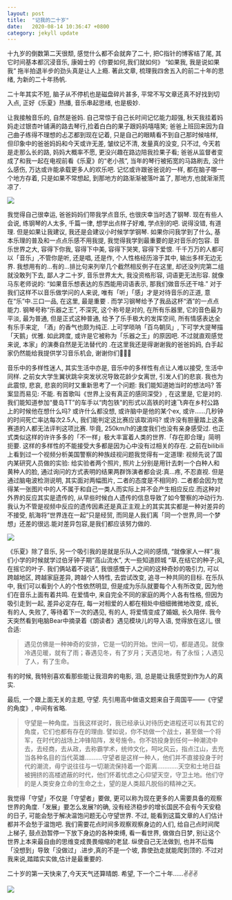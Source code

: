 ```yaml
---
layout: post
title:  "记我的二十岁"
date:   2020-08-14 10:36:47 +0800
category: jekyll update
---
```

十九岁的倒数第二天很颓, 感觉什么都不会就奔了二十, 把C指针的博客结了尾, 其它时间基本都沉浸音乐, 康姆士的《你要如何,我们就如何》 “如果我, 我是说如果我“ 拖半拍退半步的劲头真是让人上瘾. 著此文章, 梳理我四舍五入的前二十年的思绪, 为新的二十年扬帆.

二十年其实不短, 脑子从不停机也是磁盘碎片甚多, 平常不写文章还真不好找到切入点, 正好《乐夏》热播, 音乐串起思绪, 也是极妙.

让我接触音乐的, 自然是爸妈. 自己常惊于自己长时间记忆能力超强, 秋天我挂着妈妈走过银杏叶铺满的路去琴行,捡着白白的果子跟妈妈嘻嘻笑; 爸爸上班回来因为自己曲子练得不理想的忐忑都到现在记着, 只是自己的眼睛看不到自己那时候啥样, 但印象中的爸爸妈妈和今天或许无差, 皱纹记不清, 发量真的没变, 只不过, 今天若是走那么长的路, 妈妈大概率不愿, 更没兴趣在路边陪我捡果子看; 爸爸从监督者变成了和我一起在电视前看《乐夏》的“老小孩”, 当年的琴行被拓宽的马路刷去, 没什么感伤, 万达或许能承载更多人的欢乐吧. 记忆或许跟爸爸说的一样, 都在脑子哪一个地方存着, 只是如果不常想起, 到那地方的路渐渐被落叶盖了, 那地方,也就渐渐荒凉了. 

![](https://tva1.sinaimg.cn/large/007S8ZIlly1ghqm3g4k4qj30p00irdyq.jpg)

我觉得自己很幸运, 爸爸妈妈们带我学点音乐, 也很庆幸当时选了钢琴. 现在有些人会说, 练钢琴的人太多, 千篇一律, 想学出点样子好难, 学点别的吧. 说得没错, 有道理. 但是如果让我建议, 我还是会建议小时候学学钢琴. 如果你问我学到了什么, 基本乐理的普及和一点点乐感不用我提, 我觉得我学到最重要的是对音乐的包容. 音乐世界之大, 容得下你我, 容得下中美, 容得下哭笑, 容得下爱恨. 千千万万的人都可以「音乐」,不管你是听, 还是唱, 还是作, 个人性格经历溶于其中, 输出多样无边无界. 我想用有的…有的…排比句来列举几个截然相反例子在这里, 却还没列完第二组就没敢列下去, 鄙人才二十岁, 音乐世界太大, 我没资格形容, 词语更无法形容. 就像马东老师说的: “如果音乐想表达的东西能用词语表示, 那我们做音乐还干啥.” 对于我们这样不以音乐做学问的人来说, 唯有「听」「感」才是对待音乐的正道, 意在“乐”中.三口一品, 在这里, 最是重要 . 而学习钢琴给予了我品这杯“酒”的一点点能力. 钢琴号称“乐器之王”, 不深究, 这个称号是对的, 在所有乐器里, 它的音色最为平淡, 最为普通, 但是正式这种普通, 给予了乐手极大的发挥空间, 所有情感表达全有乐手来定, 「酒」的香气也颇为纯正. 上可学唢呐「百鸟朝凤」, 下可学大提琴描「天鹅」优雅. 如此跨度, 或许是它被称为「乐器之王」的原因吧. 不过就直观感觉来说, 本家」的演奏自然是无法替代的 .在这里我还是得谢谢我的爸爸妈妈, 白手起家仍然能给我提供学习音乐机会, 谢谢你们🙏🙏🙏

音乐中的多样性迷人, 其实生活中亦是, 音乐中的多样性有点让人难以接受, 生活中同样. 之前女大学生翼状跳伞突发状况导致花龄少女离世, 引发人们的悲哀. 我也为此震惊, 悲哀, 悲哀的同时又重新思考了一个问题: 我们能知道她当时的想法吗? 答案显而易见: 不能. 有首歌叫《世界上没有真正的感同深受》, 在这里是, 它是对的. 我们能知道参加“曼岛TT”的车手以“肉包铁”的形式以高铁的时速飞奔在乡村公路上的时候他在想什么吗? 或许什么都没想, 或许脑中是他的某个ex, 或许……几秒钟的时间死亡率达每次2.5人, 我们能判定这比赛应该取消吗? 或许没有胆量踏上这条赛道的人都无法评判这项比赛. 毕竟, 250km/h的速度我们也没有亲身感受过. 也正式类似这样的许许多多的「不一样」极大丰富着人类的世界.「存在即合理」简明扼要. 这样的多样性的不能接受大多都是因为心中没有过相关的存在. 之前在bilibili上看到过一个视频分析美国警察的种族歧视问题我觉得有一定道理: 视频先说了国内某研究人员做的实验: 给实验者两个照片, 照片上分别是用针去刺一个白种人和黄种人的脸, 通过询问的方式表明的结果两群饰演者都会说:真...疼, 不忍直视. 但是通过脑电波检测说明, 其实面对两幅图片, 二者的态度是不相同的. 二者都会因为觉得某一张图片中的人不属于和自己一类人而实际上并不会产生相应反应.而这种对外界的反应其实是遗传的, 从早些时候白人遗传的信息导致了如今警察的冲动行为. 我认为不管是视频中反应的遗传因素还是真正主观上的其实其实都是一种对差异的不接受, 航海将“世界连在一起”只是经贸, 而同是人我们离「同一个世界,同一个梦想」还差的很远.能对差异包容,是我们都应该努力做的.

![](https://tva1.sinaimg.cn/large/007S8ZIlly1ghqjeh3wv9j31c70r4794.jpg)

《乐夏》除了音乐, 另一个吸引我的是就是乐队人之间的感情, “就像家人一样”.我们小学的时候就学过伯牙钟子期“高山流水”, 大一些知道顾城 “草,在结它的种子;风,在摇它的叶子. 我们俩站着不说话”, 我很感慨于人之间的这种奇妙的吸引力, 可以跨越地区, 跨越家庭差异, 跨越个人特性, 去尝试改变, 追寻一种共同的目标. 在乐队中, 我们可以看到个人的个性依然明显, 但是成为乐队就要每个人有所改变, 因为他们在音乐上面有着共鸣. 在爱情中, 来自完全不同的家庭的两个人各有性格, 但因为吸引走到一起, 差异必定存在, 每一对相爱的人都在相处中细细微微地改变, 成长, 有的人, 失败了, 等待着下一次的遇见, 有的人, 将爱情变成了婚姻, 长久陪伴.  我今天突然看到电脑Bear中摘录着《朗读者》遇见模块儿的导入语, 觉得放在这儿, 很合适:
> 遇见仿佛是一种神奇的安排，它是一切的开始。世间一切，都是遇见。就像冷遇见暖，就有了雨；春遇见冬，有了岁月；天遇见地，有了永恒；人遇见了人，有了生命。

有的时候, 我特别喜欢看那些能让我泪奔的电影, 泪, 总是能让我感觉到作为人的真实.

最后, 一个跟上面无关的主题, 守望. 先引用高中做语文题来自于周国平——《守望的角度》, 中间有省略.

> 守望是一种角度。当我这样说时，我已经承认对待历史进程还可以有其它的角度，它们也都有存在的理由. 譬如说，你不妨做一个战士，甚至做一个将军，在时代的战场上冲锋陷阵，发号施令。你不妨投身到任何一种潮流中去，去经商，去从政，去称霸学术，统帅文化，呵叱风云，指点江山，去充当各种名目的当代英雄.………守望者是这样一种人，他们并不直接投身于时代的潮流，毋宁说往往与一切潮流保持着一个距离…………天空和土地日益被拥挤的高楼遮蔽的时代，他们怀着忧虑之心仰望天空，守卫土地。他们守的是人类安身立命的生命之土，望的是人类超凡脱俗的精神之天。 

我觉得「守望」不仅是「守望者」要做, 更可以称为现在更多的人需要具备的观察世界的角度.「发展」要怎么发展?的确, 没有经济稳步的增长国民不会有今天安稳的日子, 可能会愁于解决温饱问题无心守望世界. 不过, 能看到这篇文章的人们估计都并不会愁于温饱吧. 我们需要花点时间多观察观察身边的人们, 给自己点时间爬上梯子, 鼓点劲暂停一下放下身边的各种束缚, 看一看世界, 做做白日梦, 别让这个世界上本来最自由的思维变成畏畏缩缩的老鼠. 纵使自己无法做到, 也并不后悔「没想到」导致「没做过」.进步,真的不是一个坡, 靠使劲走就能爬到顶的. 不过对我来说,踏踏实实做,估计是最重要的.
 

二十岁的第一天快来了,今天天气还算晴朗. 希望, 下一个二十年……✌️✌️✌️  


![](https://tva1.sinaimg.cn/large/007S8ZIlly1ghqm7x4lrfj30rs0gedz7.jpg)